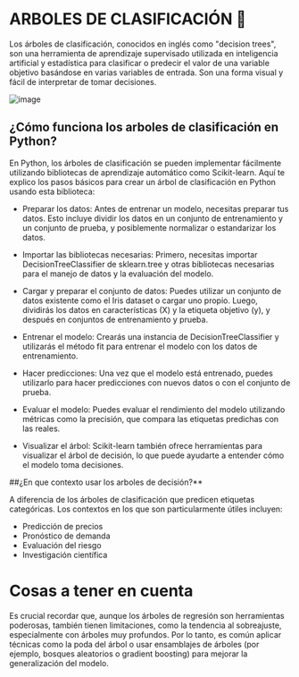 # ARBOLES DE CLASIFICACIÓN 🌳

Los árboles de clasificación, conocidos en inglés como "decision trees", son una herramienta de aprendizaje supervisado utilizada en inteligencia artificial y estadística para clasificar o predecir el valor de una variable objetivo basándose en varias variables de entrada. Son una forma visual y fácil de interpretar de tomar decisiones.


![image](https://github.com/agcp9/SSA_py/assets/71346104/0548f55a-4f4d-4ce6-bfcd-ce9d547186ff)

## ¿Cómo funciona los arboles de clasificación en Python?


En Python, los árboles de clasificación se pueden implementar fácilmente utilizando bibliotecas de aprendizaje automático como Scikit-learn. Aquí te explico los pasos básicos para crear un árbol de clasificación en Python usando esta biblioteca:

- Preparar los datos: Antes de entrenar un modelo, necesitas preparar tus datos. Esto incluye dividir los datos en un conjunto de entrenamiento y un conjunto de prueba, y posiblemente normalizar o estandarizar los datos.

- Importar las bibliotecas necesarias: Primero, necesitas importar DecisionTreeClassifier de sklearn.tree y otras bibliotecas necesarias para el manejo de datos y la evaluación del modelo.

- Cargar y preparar el conjunto de datos: Puedes utilizar un conjunto de datos existente como el Iris dataset o cargar uno propio. Luego, dividirás los datos en características (X) y la etiqueta objetivo (y), y después en conjuntos de entrenamiento y prueba.

- Entrenar el modelo: Crearás una instancia de DecisionTreeClassifier y utilizarás el método fit para entrenar el modelo con los datos de entrenamiento.

- Hacer predicciones: Una vez que el modelo está entrenado, puedes utilizarlo para hacer predicciones con nuevos datos o con el conjunto de prueba.

- Evaluar el modelo: Puedes evaluar el rendimiento del modelo utilizando métricas como la precisión, que compara las etiquetas predichas con las reales.

- Visualizar el árbol: Scikit-learn también ofrece herramientas para visualizar el árbol de decisión, lo que puede ayudarte a entender cómo el modelo toma decisiones.

##¿En que contexto usar los arboles de decisión?**

A diferencia de los árboles de clasificación que predicen etiquetas categóricas. Los contextos en los que son particularmente útiles incluyen:
- Predicción de precios
- Pronóstico de demanda
- Evaluación del riesgo
- Investigación científica

# Cosas a tener en cuenta

Es crucial recordar que, aunque los árboles de regresión son herramientas poderosas, también tienen limitaciones, como la tendencia al sobreajuste, especialmente con árboles muy profundos. Por lo tanto, es común aplicar técnicas como la poda del árbol o usar ensamblajes de árboles (por ejemplo, bosques aleatorios o gradient boosting) para mejorar la generalización del modelo.
